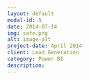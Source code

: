 ```yaml
---
layout: default
modal-id: 5
date: 2014-07-14
img: safe.png
alt: image-alt
project-date: April 2014
client: Lead Generation
category: Power BI
description: 
---
```

